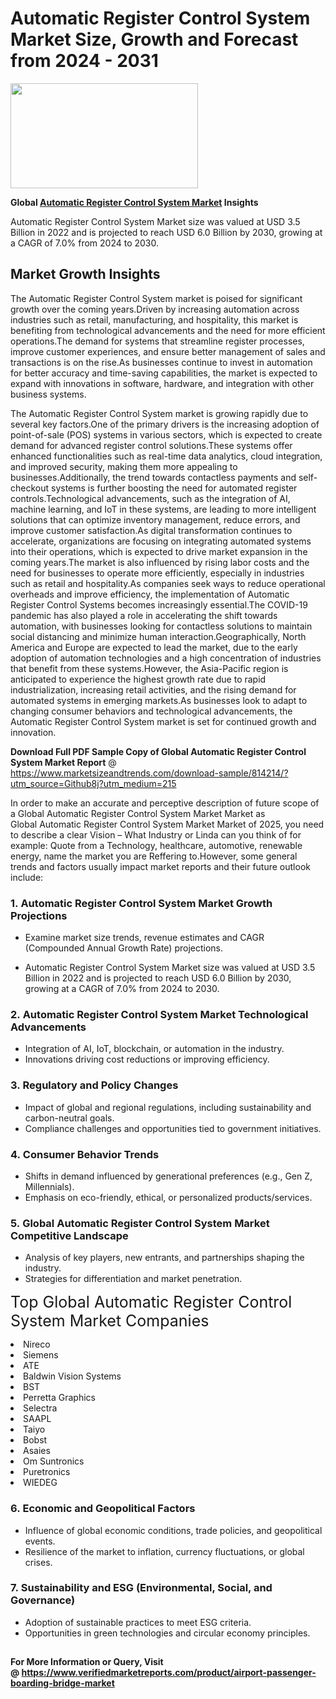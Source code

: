 <H1>Automatic Register Control System Market Size, Growth and Forecast from 2024 - 2031</H1><img class="aligncenter size-medium wp-image-584254" src="https://thirdeyenews.in/wp-content/uploads/2024/09/Global-Market-Research-300x168.jpeg" alt="" width="300" height="168" /><p><strong>Global&nbsp;<a href="https://www.marketsizeandtrends.com/download-sample/814214/?utm_source=Github8j?utm_medium=215">Automatic Register Control System Market</a> Insights</strong></p><p>Automatic Register Control System Market size was valued at USD 3.5 Billion in 2022 and is projected to reach USD 6.0 Billion by 2030, growing at a CAGR of 7.0% from 2024 to 2030.</p><p><h2>Market Growth Insights</h2> <p>The Automatic Register Control System market is poised for significant growth over the coming years.Driven by increasing automation across industries such as retail, manufacturing, and hospitality, this market is benefiting from technological advancements and the need for more efficient operations.The demand for systems that streamline register processes, improve customer experiences, and ensure better management of sales and transactions is on the rise.As businesses continue to invest in automation for better accuracy and time-saving capabilities, the market is expected to expand with innovations in software, hardware, and integration with other business systems.</p> <p>The Automatic Register Control System market is growing rapidly due to several key factors.One of the primary drivers is the increasing adoption of point-of-sale (POS) systems in various sectors, which is expected to create demand for advanced register control solutions.These systems offer enhanced functionalities such as real-time data analytics, cloud integration, and improved security, making them more appealing to businesses.Additionally, the trend towards contactless payments and self-checkout systems is further boosting the need for automated register controls.Technological advancements, such as the integration of AI, machine learning, and IoT in these systems, are leading to more intelligent solutions that can optimize inventory management, reduce errors, and improve customer satisfaction.As digital transformation continues to accelerate, organizations are focusing on integrating automated systems into their operations, which is expected to drive market expansion in the coming years.The market is also influenced by rising labor costs and the need for businesses to operate more efficiently, especially in industries such as retail and hospitality.As companies seek ways to reduce operational overheads and improve efficiency, the implementation of Automatic Register Control Systems becomes increasingly essential.The COVID-19 pandemic has also played a role in accelerating the shift towards automation, with businesses looking for contactless solutions to maintain social distancing and minimize human interaction.Geographically, North America and Europe are expected to lead the market, due to the early adoption of automation technologies and a high concentration of industries that benefit from these systems.However, the Asia-Pacific region is anticipated to experience the highest growth rate due to rapid industrialization, increasing retail activities, and the rising demand for automated systems in emerging markets.As businesses look to adapt to changing consumer behaviors and technological advancements, the Automatic Register Control System market is set for continued growth and innovation.</p> <p><span class=""><strong>Download Full PDF Sample Copy of Global Automatic Register Control System Market Report</strong> @ <a href="https://www.marketsizeandtrends.com/download-sample/814214/?utm_source=Github8j?utm_medium=215" target="_blank">https://www.marketsizeandtrends.com/download-sample/814214/?utm_source=Github8j?utm_medium=215</a></span></p><p>In order to make an accurate and perceptive description of future scope of a Global&nbsp;Automatic Register Control System Market Market as Global&nbsp;Automatic Register Control System Market Market of 2025, you need to describe a clear Vision &ndash; What Industry or Linda can you think of for example: Quote from a Technology, healthcare, automotive, renewable energy, name the market you are Reffering to.However, some general trends and factors usually impact market reports and their future outlook include:</p><h3>1.&nbsp;<strong>Automatic Register Control System Market Growth Projections</strong></h3><ul><li>Examine market size trends, revenue estimates and CAGR (Compounded Annual Growth Rate) projections.</li><li><p>Automatic Register Control System Market size was valued at USD 3.5 Billion in 2022 and is projected to reach USD 6.0 Billion by 2030, growing at a CAGR of 7.0% from 2024 to 2030.</p></li></ul><h3>2.&nbsp;<strong>Automatic Register Control System Market Technological Advancements</strong></h3><ul><li>Integration of AI, IoT, blockchain, or automation in the industry.</li><li>Innovations driving cost reductions or improving efficiency.</li></ul><h3>3.&nbsp;<strong>Regulatory and Policy Changes</strong></h3><ul><li>Impact of global and regional regulations, including sustainability and carbon-neutral goals.</li><li>Compliance challenges and opportunities tied to government initiatives.</li></ul><h3>4.&nbsp;<strong>Consumer Behavior Trends</strong></h3><ul><li>Shifts in demand influenced by generational preferences (e.g., Gen Z, Millennials).</li><li>Emphasis on eco-friendly, ethical, or personalized products/services.</li></ul><h3>5.&nbsp;<strong>Global Automatic Register Control System Market Competitive Landscape</strong></h3><ul><li>Analysis of key players, new entrants, and partnerships shaping the industry.</li><li>Strategies for differentiation and market penetration.</li></ul><p data-pm-slice="1 1 []"><span style="color: inherit; font-family: inherit; font-size: 25px;">Top Global Automatic Register Control System Market Companies</span></p><div class="" data-test-id=""><p><li>Nireco</li><li> Siemens</li><li> ATE</li><li> Baldwin Vision Systems</li><li> BST</li><li> Perretta Graphics</li><li> Selectra</li><li> SAAPL</li><li> Taiyo</li><li> Bobst</li><li> Asaies</li><li> Om Suntronics</li><li> Puretronics</li><li> WIEDEG</li></p></div><h3>6.&nbsp;<strong>Economic and Geopolitical Factors</strong></h3><ul><li>Influence of global economic conditions, trade policies, and geopolitical events.</li><li>Resilience of the market to inflation, currency fluctuations, or global crises.</li></ul><h3>7.&nbsp;<strong>Sustainability and ESG (Environmental, Social, and Governance)</strong></h3><ul><li>Adoption of sustainable practices to meet ESG criteria.</li><li>Opportunities in green technologies and circular economy principles.</li></ul><h2><strong style="font-size: 14px;">For More Information or Query, Visit @&nbsp;</strong><a style="background-color: #ffffff; font-size: 14px;" href="https://www.marketsizeandtrends.com/report/automatic-register-control-system-market/" target="_blank">https://www.verifiedmarketreports.com/product/airport-passenger-boarding-bridge-market</a></h2>